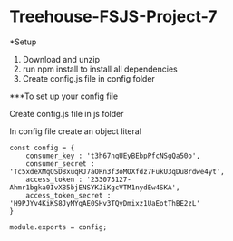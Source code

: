 # Treehouse-FSJS-Project-7

*Setup

1. Download and unzip
2. run npm install to install all dependencies
3. Create config.js file in config folder


***To set up your config file

Create config.js file in js folder

In config file create an object literal 

    const config = {
        consumer_key : 't3h67nqUEyBEbpPfcNSgQa50o',
        consumer_secret : 'Tc5xdeXMqOSD8xuqRJ7aORn3f3oMOXfdz7FukU3qDu8rdwe4yt',
        access_token : '233073127-Ahmr1bgka0IvX85bjENSYKJiKgcVTM1nydEw4SKA',
        access_token_secret : 'H9PJYv4KiKS8JyMYgAE0SHv3TQyDmixz1UaEotThBE2zL'
    }

    module.exports = config;

